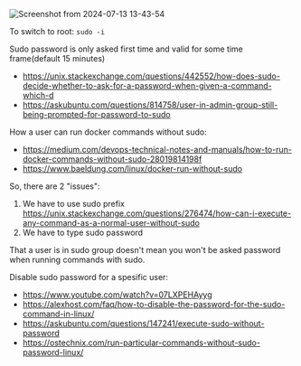 ![Screenshot from 2024-07-13 13-43-54](https://github.com/user-attachments/assets/ea06d845-d7c0-4527-b91f-db9ddc40e2f2)

To switch to root: ```sudo -i```

Sudo password is only asked first time and valid for some time frame(default 15 minutes)
- https://unix.stackexchange.com/questions/442552/how-does-sudo-decide-whether-to-ask-for-a-password-when-given-a-command-which-d
- https://askubuntu.com/questions/814758/user-in-admin-group-still-being-prompted-for-password-to-sudo

How a user can run docker commands without sudo:
- https://medium.com/devops-technical-notes-and-manuals/how-to-run-docker-commands-without-sudo-28019814198f
- https://www.baeldung.com/linux/docker-run-without-sudo

So, there are 2 "issues":
1. We have to use sudo prefix https://unix.stackexchange.com/questions/276474/how-can-i-execute-any-command-as-a-normal-user-without-sudo
2. We have to type sudo password

That a user is in sudo group doesn't mean you won't be asked password when running commands with sudo.

Disable sudo password for a spesific user:
- https://www.youtube.com/watch?v=07LXPEHAyyg
- https://alexhost.com/faq/how-to-disable-the-password-for-the-sudo-command-in-linux/
- https://askubuntu.com/questions/147241/execute-sudo-without-password
- https://ostechnix.com/run-particular-commands-without-sudo-password-linux/
